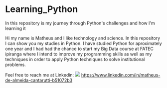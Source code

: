 # Learning_Python
In this repository is my journey through Python's challenges and how I'm learning it


Hi my name is Matheus and I like technology and science. In this repository I can show you my studies in Python. I have studied Python for aproximately one year and I had had the chance to start my Big Data course at FATEC ipiranga where I intend to improve my programming skills as well as my techniques in order to apply Python techniques to solve institutional problems. 

Feel free to reach me at Linkedin: <img src='C:\Users\Matheus\OneDrive\Imagens\Wallpaper\logo.png'> https://www.linkedin.com/in/matheus-de-almeida-cantarutti-b51072b3
